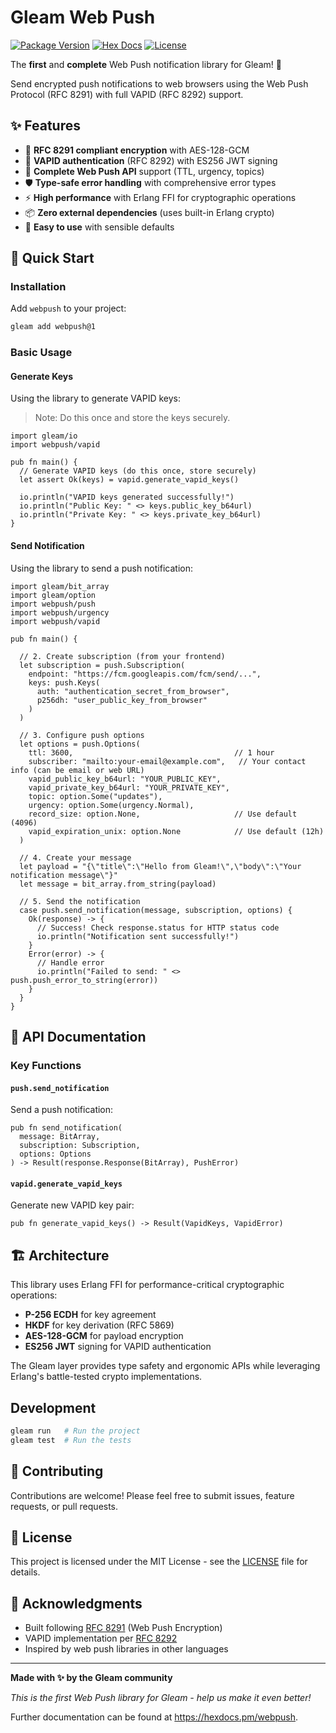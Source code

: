 # Gleam Web Push

[![Package Version](https://img.shields.io/hexpm/v/webpush)](https://hex.pm/packages/webpush)
[![Hex Docs](https://img.shields.io/badge/hex-docs-ffaff3)](https://hexdocs.pm/webpush/)
[![License](https://img.shields.io/hexpm/l/webpush.svg)](https://github.com/your-username/gleam_webpush/blob/main/LICENSE)

The **first** and **complete** Web Push notification library for Gleam! 🎉

Send encrypted push notifications to web browsers using the Web Push Protocol (RFC 8291) with full VAPID (RFC 8292) support.

## ✨ Features

- 🔐 **RFC 8291 compliant encryption** with AES-128-GCM
- 🔑 **VAPID authentication** (RFC 8292) with ES256 JWT signing
- 🎯 **Complete Web Push API** support (TTL, urgency, topics)
- 🛡️ **Type-safe error handling** with comprehensive error types
- ⚡ **High performance** with Erlang FFI for cryptographic operations
- 📦 **Zero external dependencies** (uses built-in Erlang crypto)
- 🔧 **Easy to use** with sensible defaults

## 🚀 Quick Start

### Installation

Add `webpush` to your project:

```sh
gleam add webpush@1
```

### Basic Usage

#### Generate Keys

Using the library to generate VAPID keys:

> Note: Do this once and store the keys securely.

```gleam
import gleam/io
import webpush/vapid

pub fn main() {
  // Generate VAPID keys (do this once, store securely)
  let assert Ok(keys) = vapid.generate_vapid_keys()

  io.println("VAPID keys generated successfully!")
  io.println("Public Key: " <> keys.public_key_b64url)
  io.println("Private Key: " <> keys.private_key_b64url)
}
```

#### Send Notification

Using the library to send a push notification:

```gleam
import gleam/bit_array
import gleam/option
import webpush/push
import webpush/urgency
import webpush/vapid

pub fn main() {
  
  // 2. Create subscription (from your frontend)
  let subscription = push.Subscription(
    endpoint: "https://fcm.googleapis.com/fcm/send/...",
    keys: push.Keys(
      auth: "authentication_secret_from_browser",
      p256dh: "user_public_key_from_browser"
    )
  )
  
  // 3. Configure push options
  let options = push.Options(
    ttl: 3600,                                    // 1 hour
    subscriber: "mailto:your-email@example.com",   // Your contact info (can be email or web URL)
    vapid_public_key_b64url: "YOUR_PUBLIC_KEY",
    vapid_private_key_b64url: "YOUR_PRIVATE_KEY",
    topic: option.Some("updates"),
    urgency: option.Some(urgency.Normal),
    record_size: option.None,                     // Use default (4096)
    vapid_expiration_unix: option.None            // Use default (12h)
  )
  
  // 4. Create your message
  let payload = "{\"title\":\"Hello from Gleam!\",\"body\":\"Your notification message\"}"
  let message = bit_array.from_string(payload)
  
  // 5. Send the notification
  case push.send_notification(message, subscription, options) {
    Ok(response) -> {
      // Success! Check response.status for HTTP status code
      io.println("Notification sent successfully!")
    }
    Error(error) -> {
      // Handle error
      io.println("Failed to send: " <> push.push_error_to_string(error))
    }
  }
}
```

## 📖 API Documentation

### Key Functions

#### `push.send_notification`
Send a push notification:

```gleam
pub fn send_notification(
  message: BitArray,
  subscription: Subscription, 
  options: Options
) -> Result(response.Response(BitArray), PushError)
```

#### `vapid.generate_vapid_keys`
Generate new VAPID key pair:

```gleam
pub fn generate_vapid_keys() -> Result(VapidKeys, VapidError)
```

## 🏗️ Architecture

This library uses Erlang FFI for performance-critical cryptographic operations:

- **P-256 ECDH** for key agreement
- **HKDF** for key derivation (RFC 5869)
- **AES-128-GCM** for payload encryption
- **ES256 JWT** signing for VAPID authentication

The Gleam layer provides type safety and ergonomic APIs while leveraging Erlang's battle-tested crypto implementations.

## Development

```sh
gleam run   # Run the project
gleam test  # Run the tests
```

## 🤝 Contributing

Contributions are welcome! Please feel free to submit issues, feature requests, or pull requests.

## 📜 License

This project is licensed under the MIT License - see the [LICENSE](LICENSE) file for details.

## 🙏 Acknowledgments

- Built following [RFC 8291](https://tools.ietf.org/html/rfc8291) (Web Push Encryption)
- VAPID implementation per [RFC 8292](https://tools.ietf.org/html/rfc8292)
- Inspired by web push libraries in other languages

---

**Made with ✨ by the Gleam community**

*This is the first Web Push library for Gleam - help us make it even better!*

Further documentation can be found at <https://hexdocs.pm/webpush>.

